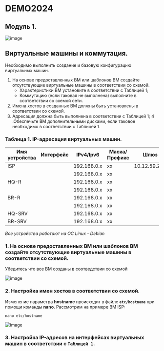 # DEMO2024
## Модуль 1.
![image](https://github.com/idkwhtiwant/demo24/assets/105741255/f105c1d1-cf0b-441a-82a3-11aad8d109f3)

## Виртуальные машины и коммутация.
Необходимо выполнить создание и базовую конфигурацию виртуальных машин.

1. На основе предоставленных ВМ или шаблонов ВМ создайте отсутствующие виртуальные машины в соответствии со схемой.
      - Характеристики ВМ установите в соответствии с Таблицей 1;
      - Коммутацию (если таковая не выполнена) выполните в соответствии со схемой сети.
2. Имена хостов в созданных ВМ должны быть установлены в соответствии со схемой.
3. Адресация должна быть выполнена в соответствии с Таблицей 1;
4 .Обеспечьте ВМ дополнительными дисками, если таковое необходимо в соответствии с Таблицей 1.

### Таблица 1. IP-адресация виртуальных машин.
| Имя устройства |  Интерфейс  |  IPv4/Ipv6  | Маска/Префикс |     Шлюз     |
| -------------- | ----------- | ----------- | ------------- | ------------ |
| ISP            |             | 192.168.0.x | xx            | 10.12.59.254 |
|                |             | 192.168.0.x | xx            |              |
| HQ-R           |             | 192.168.0.x | xx            |              |
|                |             | 192.168.0.x | xx            |              |
| BR-R           |             | 192.168.0.x | xx            |              |
|                |             | 192.168.0.x | xx            |              |
| HQ-SRV         |             | 192.168.0.x | xx            |              |
| BR-SRV         |             | 192.168.0.x | xx            |              |

*Все устройства работают на OC Linux - Debian*

### 1. На основе предоставленных ВМ или шаблонов ВМ создайте отсутствующие виртуальные машины в соответствии со схемой.
Убедитесь что все ВМ созданы в соотведствии со схемой

![image](https://github.com/idkwhtiwant/demo24/assets/105741255/c498229f-89b2-4c77-9b5b-90b9330be044)


### 2. Настройка имен хостов в соответствии со схемой.
Изменение параметра **hostname** происходит в файле **`etc/hostname`** при помощи команды **nano**.
Рассмотрим на примере ВМ ISP:
```
nano etc/hostname
```
![image](https://github.com/idkwhtiwant/demo24/assets/105741255/a7e0f5d9-bff2-413d-a6d2-fd0a657b8913)

### 3. Настройка IP-адресов на интерфейсах виртуальных машин в соответствии с **`Таблицей 1`**.



